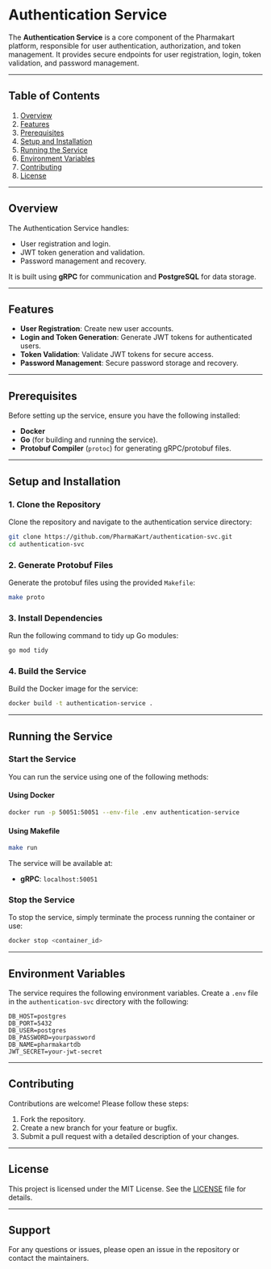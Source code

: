 # Authentication Service

The **Authentication Service** is a core component of the Pharmakart platform, responsible for user authentication, authorization, and token management. It provides secure endpoints for user registration, login, token validation, and password management.

---

## Table of Contents
1. [Overview](#overview)
2. [Features](#features)
3. [Prerequisites](#prerequisites)
4. [Setup and Installation](#setup-and-installation)
5. [Running the Service](#running-the-service)
6. [Environment Variables](#environment-variables)
7. [Contributing](#contributing)
8. [License](#license)

---

## Overview

The Authentication Service handles:
- User registration and login.
- JWT token generation and validation.
- Password management and recovery.

It is built using **gRPC** for communication and **PostgreSQL** for data storage.

---

## Features

- **User Registration**: Create new user accounts.
- **Login and Token Generation**: Generate JWT tokens for authenticated users.
- **Token Validation**: Validate JWT tokens for secure access.
- **Password Management**: Secure password storage and recovery.

---

## Prerequisites

Before setting up the service, ensure you have the following installed:
- **Docker**
- **Go** (for building and running the service).
- **Protobuf Compiler** (`protoc`) for generating gRPC/protobuf files.

---

## Setup and Installation

### 1. Clone the Repository
Clone the repository and navigate to the authentication service directory:
```bash
git clone https://github.com/PharmaKart/authentication-svc.git
cd authentication-svc
```

### 2. Generate Protobuf Files
Generate the protobuf files using the provided `Makefile`:
```bash
make proto
```

### 3. Install Dependencies
Run the following command to tidy up Go modules:
```bash
go mod tidy
```

### 4. Build the Service
Build the Docker image for the service:
```bash
docker build -t authentication-service .
```

---

## Running the Service

### Start the Service
You can run the service using one of the following methods:

#### Using Docker
```bash
docker run -p 50051:50051 --env-file .env authentication-service
```

#### Using Makefile
```bash
make run
```

The service will be available at:
- **gRPC**: `localhost:50051`

### Stop the Service
To stop the service, simply terminate the process running the container or use:
```bash
docker stop <container_id>
```

---

## Environment Variables

The service requires the following environment variables. Create a `.env` file in the `authentication-svc` directory with the following:

```env
DB_HOST=postgres
DB_PORT=5432
DB_USER=postgres
DB_PASSWORD=yourpassword
DB_NAME=pharmakartdb
JWT_SECRET=your-jwt-secret
```

---

## Contributing

Contributions are welcome! Please follow these steps:
1. Fork the repository.
2. Create a new branch for your feature or bugfix.
3. Submit a pull request with a detailed description of your changes.

---

## License

This project is licensed under the MIT License. See the [LICENSE](LICENSE) file for details.

---

## Support

For any questions or issues, please open an issue in the repository or contact the maintainers.


